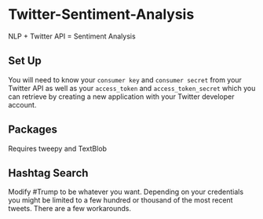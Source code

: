 # Twitter-Sentiment-Analysis
NLP + Twitter API = Sentiment Analysis

## Set Up
You will need to know your `consumer key` and `consumer secret` from your Twitter API as well as your `access_token` and `access_token_secret` which you can retrieve by creating a new application with your Twitter developer account. 

## Packages
Requires tweepy and TextBlob

## Hashtag Search
Modify #Trump to be whatever you want. Depending on your credentials you might be limited to a few hundred or thousand of the most recent tweets. There are a few workarounds. 
